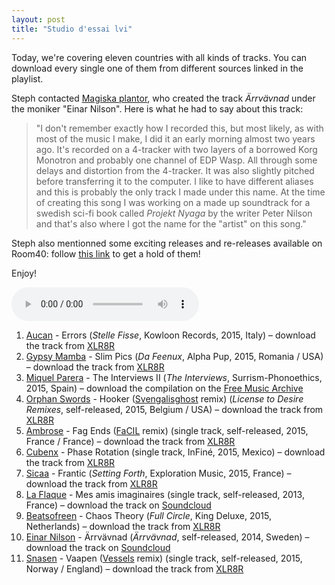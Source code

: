 ```yaml
---
layout: post
title: "Studio d'essai lvi"
---
```


Today, we're covering eleven countries with all kinds of tracks. You can download every single one of them from different sources linked in the playlist.

Steph contacted [Magiska plantor](https://soundcloud.com/mxps), who created the track *Ärrvävnad* under the moniker "Einar Nilson". Here is what he had to say about this track:

> "I don't remember exactly how I recorded this, but most likely, as with most of the music I make, I did it an early morning almost two years ago.
> It's recorded on a 4-tracker with two layers of a borrowed Korg Monotron and probably one channel of EDP Wasp. All through some delays and distortion from the 4-tracker. It was also slightly pitched before transferring it to the computer.
> I like to have different aliases and this is probably the only track I made under this name. At the time of creating this song I was working on a made up soundtrack for a swedish sci-fi book called *Projekt Nyaga* by the writer Peter Nilson and that's also where I got the name for the "artist" on this song."

Steph also mentionned some exciting releases and re-releases available on Room40: follow [this link](http://emporium.room40.org/) to get a hold of them!

Enjoy!

<audio src="http://media.emit.com/4eb-d/studio-dessai/201512032200/aac_mid.m4a" controls>
Your browser doesn't seem to be able to play embedded m4a audio.
</audio>

1. [Aucan](http://musicbrainz.org/artist/c39d82bb-c487-4baf-8318-131a32890c13) - Errors (_Stelle Fisse_, Kowloon Records, 2015, Italy) – download the track from [XLR8R](https://www.xlr8r.com/mp3/2015/11/aucan-errors/)
1. [Gypsy Mamba](http://musicbrainz.org/artist/a1ce04b1-1fe4-4208-976e-13446939bc65) - Slim Pics (_Da Feenux_, Alpha Pup, 2015, Romania / USA) – download the track from [XLR8R](https://www.xlr8r.com/mp3/2015/12/gypsy-mamba-slim-pics/)
1. [Miquel Parera](http://musicbrainz.org/artist/53feee64-79ed-4504-abbb-047fe32e1f17) - The Interviews II (_The Interviews_, Surrism-Phonoethics, 2015, Spain) – download the compilation on the [Free Music Archive](http://freemusicarchive.org/music/Jaan_Patterson_and_Friends/)
1. [Orphan Swords](http://musicbrainz.org/artist/8d602156-8760-45ba-980b-2d92cdc81083) - Hooker ([Svengalisghost](http://musicbrainz.org/artist/5b5551df-3298-4ab9-9bbe-07de419c5815) remix) (_License to Desire Remixes_, self-released, 2015, Belgium / USA) – download the track from [XLR8R](https://www.xlr8r.com/mp3/2015/11/orphan-swords-hooker-svengalisghost-remix/)
1. [Ambrose](http://musicbrainz.org/artist/0d60da7c-995c-44ba-8f6a-b4ace05d5a13) - Fag Ends ([FaCIL](http://musicbrainz.org/artist/6db13183-1e27-4713-8cf3-a72e0a1f83c8) remix) (single track, self-released, 2015, France / France) – download the track from [XLR8R](https://www.xlr8r.com/mp3/2015/11/ambrose-fag-ends-facil-remix/)
1. [Cubenx](http://musicbrainz.org/artist/5fb3a817-29b8-4e33-929e-44f876368f6f) - Phase Rotation (single track, InFiné, 2015, Mexico) – download the track from [XLR8R](https://www.xlr8r.com/mp3/2015/11/cubenx-phase-rotation/)
1. [Sicaa](http://musicbrainz.org/artist/cdb63b2a-ba16-436e-ab90-5753fd331c81) - Frantic (_Setting Forth_, Exploration Music, 2015, France) – download the track from [XLR8R](https://www.xlr8r.com/mp3/2015/11/sicaa-frantic/)
1. [La Flaque](http://musicbrainz.org/release/d8f2bedc-616c-4d5f-9550-d1301b2a1769) - Mes amis imaginaires (single track, self-released, 2013, France) – download the track on [Soundcloud](https://soundcloud.com/laflaque/mes-amis-imaginaires)
1. [Beatsofreen](http://musicbrainz.org/artist/36f92b57-47d6-4abd-8981-a59f7ad8d7cb) - Chaos Theory (_Full Circle_, King Deluxe, 2015, Netherlands) – download the track from [XLR8R](https://www.xlr8r.com/mp3/2015/11/beatsofreen-chaos-theory/)
1. [Einar Nilson](http://musicbrainz.org/artist/f5c06dbc-8463-40d5-bc6e-6e12a37230e9) - Ärrvävnad (_Ärrvävnad_, self-released, 2014, Sweden) – download the track on [Soundcloud](https://soundcloud.com/mxps/einar-nilson-arrvavnad)
1. [Snasen](http://musicbrainz.org/artist/9f80c77f-2e67-4bf1-9eec-15f4582a0ac3) - Vaapen ([Vessels](http://musicbrainz.org/artist/46e2ea0e-b023-4ba6-b43a-d95615d7b6cd) remix) (single track, self-released, 2015, Norway / England) – download the track from [XLR8R](https://www.xlr8r.com/mp3/2015/11/snasen-vaapen-vessels-remix/)